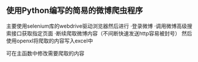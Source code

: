 使用Python编写的简易的微博爬虫程序
--------------------------------------------------------------------------------------
主要使用selenium库的webdrive驱动浏览器然后进行
  ·登录微博
  ·调用微博高级搜索接口获取指定页面
  ·断续爬取微博内容（不间断快速发送http容易被封号）
然后使用openxl将爬取的内容写入excel中


可在主函数中修改需要爬取的内容
